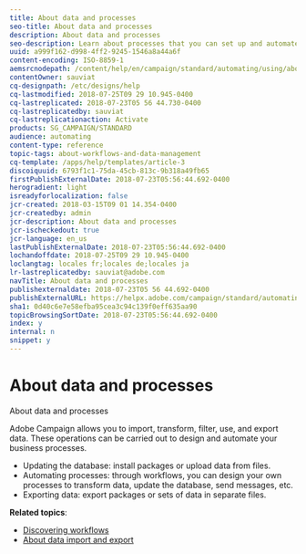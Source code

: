 ```yaml
---
title: About data and processes
seo-title: About data and processes
description: About data and processes
seo-description: Learn about processes that you can set up and automate with Adobe Campaign.
uuid: a999f162-d998-4ff2-9245-1546a8a44a6f
content-encoding: ISO-8859-1
aemsrcnodepath: /content/help/en/campaign/standard/automating/using/about-data-and-processes
contentOwner: sauviat
cq-designpath: /etc/designs/help
cq-lastmodified: 2018-07-25T09 29 10.945-0400
cq-lastreplicated: 2018-07-23T05 56 44.730-0400
cq-lastreplicatedby: sauviat
cq-lastreplicationaction: Activate
products: SG_CAMPAIGN/STANDARD
audience: automating
content-type: reference
topic-tags: about-workflows-and-data-management
cq-template: /apps/help/templates/article-3
discoiquuid: 6793f1c1-75da-45cb-813c-9b318a49fb65
firstPublishExternalDate: 2018-07-23T05:56:44.692-0400
herogradient: light
isreadyforlocalization: false
jcr-created: 2018-03-15T09 01 14.354-0400
jcr-createdby: admin
jcr-description: About data and processes
jcr-ischeckedout: true
jcr-language: en_us
lastPublishExternalDate: 2018-07-23T05:56:44.692-0400
lochandoffdate: 2018-07-25T09 29 10.945-0400
loclangtag: locales fr;locales de;locales ja
lr-lastreplicatedby: sauviat@adobe.com
navTitle: About data and processes
publishexternaldate: 2018-07-23T05 56 44.692-0400
publishExternalURL: https://helpx.adobe.com/campaign/standard/automating/using/about-data-and-processes.html
sha1: 0d40c6e7e58efba95cea3c94c139f0eff635aa90
topicBrowsingSortDate: 2018-07-23T05:56:44.692-0400
index: y
internal: n
snippet: y
---
```


# About data and processes

About data and processes

Adobe Campaign allows you to import, transform, filter, use, and export data. These operations can be carried out to design and automate your business processes.

* Updating the database: install packages or upload data from files.
* Automating processes: through workflows, you can design your own processes to transform data, update the database, send messages, etc.
* Exporting data: export packages or sets of data in separate files.

**Related topics**:

* [Discovering workflows](../../automating/using/discovering-workflows.md)
* [About data import and export](../../automating/using/about-data-import-and-export.md)

